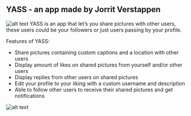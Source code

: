 ## YASS - an app made by Jorrit Verstappen
![alt text](https://i.postimg.cc/90ccxLHz/github-header.jpg)
YASS is an app that let’s you share pictures with other users, these users could be your followers or just users passing by your profile.

Features of YASS:
- Share pictures containing custom captions and a location with other users
- Display amount of likes on shared pictures from yourself and/or other users 
- Display replies from other users on shared pictures
- Edit your profile to your liking with a custom username and description
- Able to follow other users to receive their shared pictures and get notifications

![alt text](https://i.postimg.cc/L4qdSdNR/YASS-app-5.jpg)
